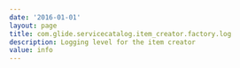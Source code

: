 ```yaml
---
date: '2016-01-01'
layout: page
title: com.glide.servicecatalog.item_creator.factory.log
description: Logging level for the item creator
value: info 
---
```

